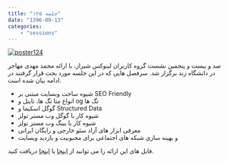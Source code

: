 ```yaml
---
title: "جلسه ۱۲۵"
date: "1396-09-13"
categories:
    - "sessions"
---
```

[![poster124](../../img/poster125.jpg)](img/poster125.jpg)

صد و بیست و پنجمین نشست گروه کاربران لینوکس شیراز، با ارائه محمد مهدی مهاجر در دانشگاه زند برگزار شد. 
سرفصل هایی که در این جلسه مورد بحث قرار گرفتند در ادامه بیان شده است.

* شیوه ساخت وبسایت مبتنی بر SEO Friendly
* انواع متا تگ ها، تایتل و og تگ ها 
* گوگل اسکیما و Structured Data
* شیوه کار با گوگل وب مستر تولز
* شیوه کار با بینگ وب مستر تولز
* معرفی ابزار های آزاد سئو خارجی و رایگان ایرانی
* و بهينه سازي شبکه های اجتماعی برای محبوبیت و بازدید وبسایت

فایل های این ارائه را می توانید از [اینجا](https://gitlab.com/shirazlug/resources/tree/master/presentations/session_125)
یا [اینجا](https://www.slideshare.net/ShirazLUG/smo-seo-83491537)
دریافت کنید.